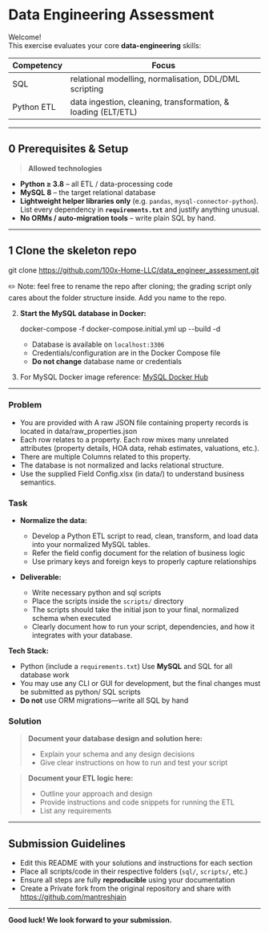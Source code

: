 # Data Engineering Assessment

Welcome!  
This exercise evaluates your core **data-engineering** skills:

| Competency | Focus                                                         |
| ---------- | ------------------------------------------------------------- |
| SQL        | relational modelling, normalisation, DDL/DML scripting        |
| Python ETL | data ingestion, cleaning, transformation, & loading (ELT/ETL) |

---

## 0 Prerequisites & Setup

> **Allowed technologies**

- **Python ≥ 3.8** – all ETL / data-processing code
- **MySQL 8** – the target relational database
- **Lightweight helper libraries only** (e.g. `pandas`, `mysql-connector-python`).  
  List every dependency in **`requirements.txt`** and justify anything unusual.
- **No ORMs / auto-migration tools** – write plain SQL by hand.

---

## 1 Clone the skeleton repo

git clone https://github.com/100x-Home-LLC/data_engineer_assessment.git

✏️ Note: feel free to rename the repo after cloning; the grading script only cares about the folder structure inside. Add you name to the repo.

2. **Start the MySQL database in Docker:**

   docker-compose -f docker-compose.initial.yml up --build -d

   - Database is available on `localhost:3306`
   - Credentials/configuration are in the Docker Compose file
   - **Do not change** database name or credentials

3. For MySQL Docker image reference:
   [MySQL Docker Hub](https://hub.docker.com/_/mysql)

---

### Problem

- You are provided with A raw JSON file containing property records is located in data/raw_properties.json
- Each row relates to a property. Each row mixes many unrelated attributes (property details, HOA data, rehab estimates, valuations, etc.).
- There are multiple Columns related to this property.
- The database is not normalized and lacks relational structure.
- Use the supplied Field Config.xlsx (in data/) to understand business semantics.

### Task

- **Normalize the data:**

  - Develop a Python ETL script to read, clean, transform, and load data into your normalized MySQL tables.
  - Refer the field config document for the relation of business logic
  - Use primary keys and foreign keys to properly capture relationships

- **Deliverable:**
  - Write necessary python and sql scripts
  - Place the scripts inside the `scripts/` directory
  - The scripts should take the initial json to your final, normalized schema when executed
  - Clearly document how to run your script, dependencies, and how it integrates with your database.

**Tech Stack:**

- Python (include a `requirements.txt`)
  Use **MySQL** and SQL for all database work
- You may use any CLI or GUI for development, but the final changes must be submitted as python/ SQL scripts
- **Do not** use ORM migrations—write all SQL by hand

### Solution

> **Document your database design and solution here:**
>
> - Explain your schema and any design decisions
> - Give clear instructions on how to run and test your script

> **Document your ETL logic here:**
>
> - Outline your approach and design
> - Provide instructions and code snippets for running the ETL
> - List any requirements

---

## Submission Guidelines

- Edit this README with your solutions and instructions for each section
- Place all scripts/code in their respective folders (`sql/`, `scripts/`, etc.)
- Ensure all steps are fully **reproducible** using your documentation
- Create a Private fork from the original repository and share with https://github.com/mantreshjain

---

**Good luck! We look forward to your submission.**
